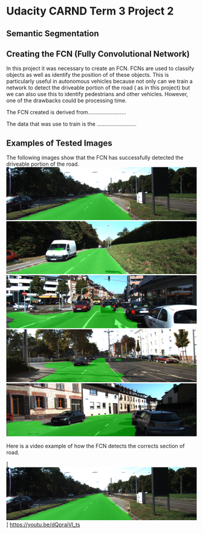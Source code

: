 [//]: # (Image References)
[image1]: https://raw.githubusercontent.com/ruanvdm11/Ruan_CARND_Term3_PROJ2/master/Test_Images/um_000000.png "Test Result 1"
[image2]: https://raw.githubusercontent.com/ruanvdm11/Ruan_CARND_Term3_PROJ2/master/Test_Images/um_000017.png "Test Result 2"
[image3]: https://raw.githubusercontent.com/ruanvdm11/Ruan_CARND_Term3_PROJ2/master/Test_Images/um_000061.png "Test Result 3"
[image4]: https://raw.githubusercontent.com/ruanvdm11/Ruan_CARND_Term3_PROJ2/master/Test_Images/um_000071.png "Test Result 4"
[image5]: https://raw.githubusercontent.com/ruanvdm11/Ruan_CARND_Term3_PROJ2/master/Test_Images/um_000095.png "Test Result 5"

# Udacity CARND Term 3 Project 2
## Semantic Segmentation

## Creating the FCN (Fully Convolutional Network)
In this project it was necessary to create an FCN. FCNs are used to classify objects as well as identify the position of of these objects. This is particularly useful in autonomous vehicles because not only can we train a network to detect the driveable portion of the road ( as in this project) but we can also use this to identify pedestrians and other vehicles. However, one of the drawbacks could be processing time.

The FCN created is derived from.........................

The data that was use to train is the ..........................

## Examples of Tested Images
The following images show that the FCN has successfully detected the driveable portion of the road.
![alt text][image1]
![alt text][image2]
![alt text][image3]
![alt text][image4]
![alt text][image5]

Here is a video example of how the FCN detects the corrects section of road.

[![alt text][image1]]
https://youtu.be/dQpraiVl_ts
